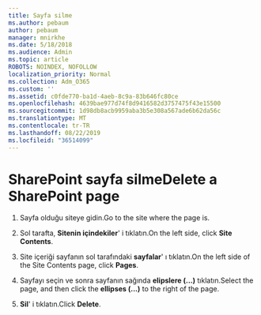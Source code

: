```yaml
---
title: Sayfa silme
ms.author: pebaum
author: pebaum
manager: mnirkhe
ms.date: 5/18/2018
ms.audience: Admin
ms.topic: article
ROBOTS: NOINDEX, NOFOLLOW
localization_priority: Normal
ms.collection: Adm_O365
ms.custom: ''
ms.assetid: c0fde770-ba1d-4aeb-8c9a-83b646fc80ce
ms.openlocfilehash: 4639bae977d74f8d9416582d3757475f43e15500
ms.sourcegitcommit: 1d98db8acb9959aba3b5e308a567ade6b62da56c
ms.translationtype: MT
ms.contentlocale: tr-TR
ms.lasthandoff: 08/22/2019
ms.locfileid: "36514099"
---
```

# <a name="delete-a-sharepoint-page"></a><span data-ttu-id="b6031-102">SharePoint sayfa silme</span><span class="sxs-lookup"><span data-stu-id="b6031-102">Delete a SharePoint page</span></span>

1. <span data-ttu-id="b6031-103">Sayfa olduğu siteye gidin.</span><span class="sxs-lookup"><span data-stu-id="b6031-103">Go to the site where the page is.</span></span>
    
2. <span data-ttu-id="b6031-104">Sol tarafta, **Sitenin içindekiler**' i tıklatın.</span><span class="sxs-lookup"><span data-stu-id="b6031-104">On the left side, click **Site Contents**.</span></span> 
    
3. <span data-ttu-id="b6031-105">Site içeriği sayfanın sol tarafındaki **sayfalar**' ı tıklatın.</span><span class="sxs-lookup"><span data-stu-id="b6031-105">On the left side of the Site Contents page, click **Pages**.</span></span> 
    
4. <span data-ttu-id="b6031-106">Sayfayı seçin ve sonra sayfanın sağında **elipslere (...)** tıklatın.</span><span class="sxs-lookup"><span data-stu-id="b6031-106">Select the page, and then click the **ellipses (...)** to the right of the page.</span></span> 
    
5. <span data-ttu-id="b6031-107">**Sil**' i tıklatın.</span><span class="sxs-lookup"><span data-stu-id="b6031-107">Click **Delete**.</span></span> 
    

